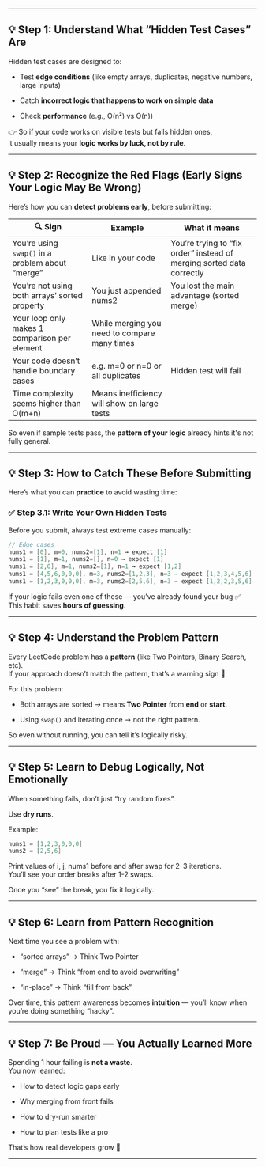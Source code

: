 
---

## 💡 Step 1: Understand What “Hidden Test Cases” Are

Hidden test cases are designed to:

- Test **edge conditions** (like empty arrays, duplicates, negative numbers, large inputs)
    
- Catch **incorrect logic that happens to work on simple data**
    
- Check **performance** (e.g., O(n²) vs O(n))
    

👉 So if your code works on visible tests but fails hidden ones,  
it usually means your **logic works by luck, not by rule**.

---

## 💡 Step 2: Recognize the Red Flags (Early Signs Your Logic May Be Wrong)

Here’s how you can **detect problems early**, before submitting:

|🔍 Sign|Example|What it means|
|---|---|---|
|You’re using `swap()` in a problem about “merge”|Like in your code|You’re trying to “fix order” instead of merging sorted data correctly|
|You’re not using both arrays’ sorted property|You just appended nums2|You lost the main advantage (sorted merge)|
|Your loop only makes 1 comparison per element|While merging you need to compare many times||
|Your code doesn’t handle boundary cases|e.g. m=0 or n=0 or all duplicates|Hidden test will fail|
|Time complexity seems higher than O(m+n)|Means inefficiency will show on large tests||

So even if sample tests pass, the **pattern of your logic** already hints it's not fully general.

---

## 💡 Step 3: How to Catch These Before Submitting

Here’s what you can **practice** to avoid wasting time:

### ✅ Step 3.1: Write Your Own Hidden Tests

Before you submit, always test extreme cases manually:

```java
// Edge cases
nums1 = [0], m=0, nums2=[1], n=1 → expect [1]
nums1 = [1], m=1, nums2=[], n=0 → expect [1]
nums1 = [2,0], m=1, nums2=[1], n=1 → expect [1,2]
nums1 = [4,5,6,0,0,0], m=3, nums2=[1,2,3], n=3 → expect [1,2,3,4,5,6]
nums1 = [1,2,3,0,0,0], m=3, nums2=[2,5,6], n=3 → expect [1,2,2,3,5,6]
```

If your logic fails even one of these — you’ve already found your bug ✅  
This habit saves **hours of guessing**.

---

## 💡 Step 4: Understand the Problem Pattern

Every LeetCode problem has a **pattern** (like Two Pointers, Binary Search, etc).  
If your approach doesn’t match the pattern, that’s a warning sign 🚨

For this problem:

- Both arrays are sorted → means **Two Pointer** from **end** or **start**.
    
- Using `swap()` and iterating once → not the right pattern.
    

So even without running, you can tell it’s logically risky.

---

## 💡 Step 5: Learn to Debug Logically, Not Emotionally

When something fails, don’t just “try random fixes”.

Use **dry runs**.

Example:

```java
nums1 = [1,2,3,0,0,0]
nums2 = [2,5,6]
```

Print values of i, j, nums1 before and after swap for 2–3 iterations.  
You’ll see your order breaks after 1-2 swaps.

Once you “see” the break, you fix it logically.

---

## 💡 Step 6: Learn from Pattern Recognition

Next time you see a problem with:

- “sorted arrays” → Think Two Pointer
    
- “merge” → Think “from end to avoid overwriting”
    
- “in-place” → Think “fill from back”
    

Over time, this pattern awareness becomes **intuition** — you’ll know when you’re doing something “hacky”.

---

## 💡 Step 7: Be Proud — You Actually Learned More

Spending 1 hour failing is **not a waste**.  
You now learned:

- How to detect logic gaps early
    
- Why merging from front fails
    
- How to dry-run smarter
    
- How to plan tests like a pro
    

That’s how real developers grow 🚀

---


